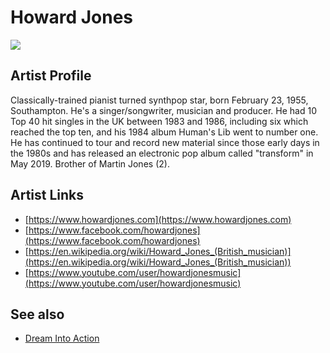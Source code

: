# Howard Jones

![](../../asssets/artists/Howard_Jones.png)

## Artist Profile

Classically-trained pianist turned synthpop star, born February 23, 1955, Southampton. He's a singer/songwriter, musician and producer. He had 10 Top 40 hit singles in the UK between 1983 and 1986, including six which reached the top ten, and his 1984 album Human's Lib went to number one. He has continued to tour and record new material since those early days in the 1980s and has released an electronic pop album called "transform" in May 2019. Brother of Martin Jones (2).

## Artist Links

- [https://www.howardjones.com](https://www.howardjones.com)
- [https://www.facebook.com/howardjones](https://www.facebook.com/howardjones)
- [https://en.wikipedia.org/wiki/Howard_Jones_(British_musician)](https://en.wikipedia.org/wiki/Howard_Jones_(British_musician))
- [https://www.youtube.com/user/howardjonesmusic](https://www.youtube.com/user/howardjonesmusic)


## See also

- [Dream Into Action](Howard_Jones-Dream_Into_Action.md)
